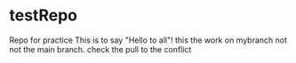 # testRepo
Repo for practice 
This is to say "Hello to all"!
this the work on mybranch not not the main branch.
check the pull to the conflict



